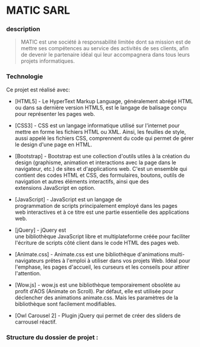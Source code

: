 # MATIC SARL

### description
> MATIC est une société à responsabilité limitée dont sa mission est de mettre ses
> compétences au service des activités de ses clients, afin de devenir le partenaire idéal qui
> leur accompagnera dans tous leurs projets informatiques.

### Technologie
Ce projet est réalisé avec:
* [HTML5] - Le HyperText Markup Language, généralement abrégé HTML ou dans sa dernière version HTML5, est le langage de balisage conçu pour représenter les pages web.

* [CSS3] - CSS est un langage informatique utilisé sur l&#39;internet pour mettre en forme les fichiers HTML ou XML. Ainsi, les feuilles de style, aussi appelé les fichiers CSS,              comprennent du code qui permet de gérer le design d&#39;une page en HTML.

* [Bootstrap] - Bootstrap est une collection d&#39;outils utiles à la création du design (graphisme, animation et interactions avec la page dans le navigateur, etc.) de sites et                   d&#39;applications web. C&#39;est un ensemble qui contient des codes HTML et CSS, des formulaires, boutons, outils de navigation et autres éléments interactifs,                   ainsi que des extensions JavaScript en option.

* [JavaScript] - JavaScript est un langage de programmation de scripts principalement employé dans les pages web interactives et à ce titre est une partie essentielle                              des applications web.

* [jQuery] - jQuery est une bibliothèque JavaScript libre et multiplateforme créée pour faciliter l&#39;écriture de scripts côté client dans le code HTML des pages web.

* [Animate.css] - Animate.css est une bibliothèque d&#39;animations multi-navigateurs prêtes à l&#39;emploi à utiliser dans vos projets Web. Idéal pour l&#39;emphase, les pages                     d&#39;accueil, les curseurs et les conseils pour attirer l&#39;attention.

* [Wow.js] - wow.js est une bibliothèque temporairement obsolète au profit d&#39;AOS (Animate on Scroll). Par défaut, elle est utilisée pour déclencher des animations animate.css.              Mais les paramètres de la bibliothèque sont facilement modifiables.

* [Owl Carousel 2] - Plugin jQuery qui permet de créer des sliders de carrousel réactif.


### Structure du dossier de projet :
